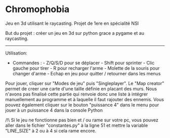 # Chromophobia
Jeu en 3d utilisant le raycasting. Projet de 1ere en spécialité NSI

But du projet : créer un jeu en 3d sur python grace a pygame et au raycasting.

---------------------------

Utilisation: 

- Commandes : - Z/Q/S/D pour se déplacer
              - Shift pour sprinter
              - Clic gauche pour tirer
              - R pour recharger l'arme
              - Molette de la souris pour changer d'arme
              - Echap en jeu pour quitter / retourner dans les menus
              
Pour jouer, cliquer sur "Modes de jeu" puis "Singleplayer". Le "Map creator" permet de creer une carte d'une taille définie en placant des murs. Nous n'avons pas finalisé cette partie qui renvoie donc une liste à intégrer manuellement au programme et à laquelle il faut rajouter des ennemis.
Vous pouvez également cliquer sur le bouton "puissance 4" dans le menu pour jouer à un puissance 4 dans la console Python

/!\ Si le jeu ne fonctionne pas bien et / ou rame sur votre pc, vous pouvez aller dans le fichier "constantes.py" à la ligne 51 et mettre la variable "LINE_SIZE" à 2 ou à 4 si cela rame encore.
